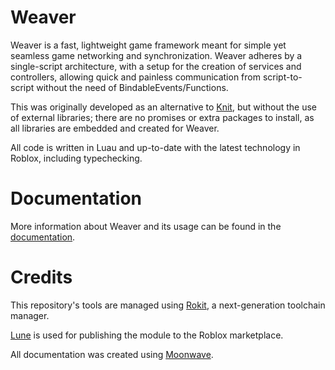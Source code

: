 # Weaver

Weaver is a fast, lightweight game framework meant for simple yet seamless game networking and synchronization. Weaver adheres by a single-script architecture, with a setup for the creation of services and controllers, allowing quick and painless communication from script-to-script without the need of BindableEvents/Functions.

This was originally developed as an alternative to [Knit](https://github.com/Sleitnick/Knit), but without the use of external libraries; there are no promises or extra packages to install, as all libraries are embedded and created for Weaver.

All code is written in Luau and up-to-date with the latest technology in Roblox, including typechecking.

# Documentation

More information about Weaver and its usage can be found in the [documentation](https://paracosm-daemon.github.io/Weaver/).

# Credits

This repository's tools are managed using [Rokit](https://github.com/rojo-rbx/rokit), a next-generation toolchain manager.

[Lune](https://github.com/lune-org/lune) is used for publishing the module to the Roblox marketplace.

All documentation was created using [Moonwave](https://github.com/evaera/moonwave).
